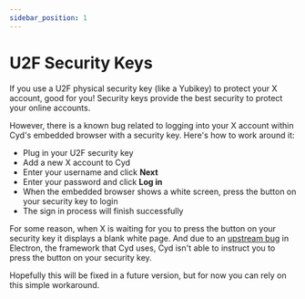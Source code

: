 ```yaml
---
sidebar_position: 1
---
```


# U2F Security Keys

If you use a U2F physical security key (like a Yubikey) to protect your X account, good for you! Security keys provide the best security to protect your online accounts.

However, there is a known bug related to logging into your X account within Cyd's embedded browser with a security key. Here's how to work around it:

- Plug in your U2F security key
- Add a new X account to Cyd
- Enter your username and click **Next**
- Enter your password and click **Log in**
- When the embedded browser shows a white screen, press the button on your security key to login
- The sign in process will finish successfully

For some reason, when X is waiting for you to press the button on your security key it displays a blank white page. And due to an [upstream bug](https://github.com/electron/electron/issues/24573) in Electron, the framework that Cyd uses, Cyd isn't able to instruct you to press the button on your security key.

Hopefully this will be fixed in a future version, but for now you can rely on this simple workaround.
